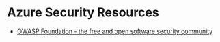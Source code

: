 # Azure Security Resources

* [OWASP Foundation - the free and open software security community](https://www.owasp.org/)
